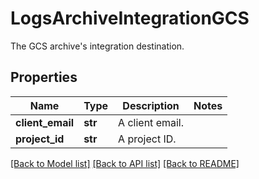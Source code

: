 # LogsArchiveIntegrationGCS

The GCS archive's integration destination.

## Properties

| Name             | Type    | Description     | Notes |
| ---------------- | ------- | --------------- | ----- |
| **client_email** | **str** | A client email. |
| **project_id**   | **str** | A project ID.   |

[[Back to Model list]](README.md#documentation-for-models) [[Back to API list]](README.md#documentation-for-api-endpoints) [[Back to README]](README.md)
